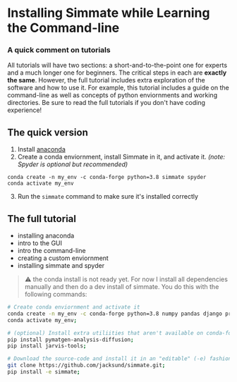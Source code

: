 # Installing Simmate while Learning the Command-line

### A quick comment on tutorials

All tutorials will have two sections: a short-and-to-the-point one for experts and a much longer one for beginners. The critical steps in each are **exactly the same**. However, the full tutorial includes extra exploration of the software and how to use it. For example, this tutorial includes a guide on the command-line as well as concepts of python enviornments and working directories. Be sure to read the full tutorials if you don't have coding experience!

## The quick version

1. Install [anaconda](https://www.anaconda.com/products/individual-d)
2. Create a conda enviornment, install Simmate in it, and activate it. *(note: Spyder is optional but recommended)*
```
conda create -n my_env -c conda-forge python=3.8 simmate spyder
conda activate my_env
```
3. Run the `simmate` command to make sure it's installed correctly

## The full tutorial

- installing anaconda
- intro to the GUI
- intro the command-line
- creating a custom enviornment
- installing simmate and spyder


> :warning: the conda install is not ready yet. For now I install all dependencies manually and then do a dev install of simmate. You do this with the following commands:
```bash
# Create conda enviornment and activate it
conda create -n my_env -c conda-forge python=3.8 numpy pandas django prefect dask click django-crispy-forms django-pandas psycopg2 dask-jobqueue scikit-learn pytest matplotlib plotly pymatgen spyder graphviz pygraphviz dj-database-url djangorestframework django-filter django-extensions pyyaml gunicorn numba;
conda activate my_env;

# (optional) Install extra utiliities that aren't available on conda-forge
pip install pymatgen-analysis-diffusion;
pip install jarvis-tools;

# Download the source-code and install it in an "editable" (-e) fashion
git clone https://github.com/jacksund/simmate.git;
pip install -e simmate;
```
